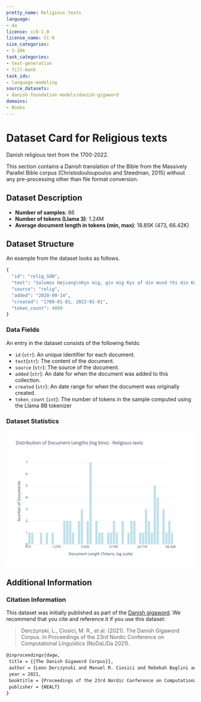 ```yaml
---
pretty_name: Religious texts
language:
- da
license: cc0-1.0
license_name: CC-0
size_categories:
- 1-10k
task_categories:
- text-generation
- fill-mask
task_ids:
- language-modeling
source_datasets:
- danish-foundation-models/danish-gigaword
domains:
- Books
---
```


# Dataset Card for Religious texts

<!-- START-SHORT DESCRIPTION -->
Danish religious text from the 1700-2022.
<!-- END-SHORT DESCRIPTION -->

This section contains a Danish translation of the Bible from the Massively Parallel Bible corpus (Christodouloupoulos and Steedman, 2015)
without any pre-processing other than file format conversion.


## Dataset Description

 
<!-- START-DESC-STATS -->
- **Number of samples**: 66
- **Number of tokens (Llama 3)**: 1.24M
- **Average document length in tokens (min, max)**: 18.85K (473, 66.42K)
<!-- END-DESC-STATS -->



## Dataset Structure
An example from the dataset looks as follows.


<!-- START-SAMPLE -->
```py
{
  "id": "relig_SON",
  "text": "Salomos Højsang\nKys mig, giv mig Kys af din mund thi din Kærlighed er bedre end Vin.\nLifligt dufter [...]",
  "source": "relig",
  "added": "2020-09-14",
  "created": "1700-01-01, 2022-01-01",
  "token_count": 4099
}
```

### Data Fields

An entry in the dataset consists of the following fields:

- `id` (`str`): An unique identifier for each document.
- `text`(`str`): The content of the document.
- `source` (`str`): The source of the document.
- `added` (`str`): An date for when the document was added to this collection.
- `created` (`str`): An date range for when the document was originally created.
- `token_count` (`int`): The number of tokens in the sample computed using the Llama 8B tokenizer
<!-- END-SAMPLE -->

### Dataset Statistics

<!-- START-DATASET PLOTS -->
<p align="center">
<img src="./images/dist_document_length.svg" width="600" style="margin-right: 10px;" />
</p>
<!-- END-DATASET PLOTS -->


## Additional Information


### Citation Information

This dataset was initially published as part of the [Danish gigaword](https://huggingface.co/danish-foundation-models). We recommend that you cite and reference it if you use this dataset:

> Derczynski, L., Ciosici, M. R., et al. (2021). The Danish Gigaword Corpus. In Proceedings of the 23rd Nordic Conference on Computational Linguistics (NoDaLiDa 2021).

```bash
@inproceedings{dagw,
 title = {{The Danish Gigaword Corpus}},
 author = {Leon Derczynski and Manuel R. Ciosici and Rebekah Baglini and Morten H. Christiansen and Jacob Aarup Dalsgaard and Riccardo Fusaroli and Peter Juel Henrichsen and Rasmus Hvingelby and Andreas Kirkedal and Alex Speed Kjeldsen and Claus Ladefoged and Finn Årup Nielsen and Jens Madsen and Malte Lau Petersen and Jonathan Hvithamar Rystrøm and Daniel Varab},
 year = 2021,
 booktitle = {Proceedings of the 23rd Nordic Conference on Computational Linguistics},
 publisher = {NEALT}
}
```

